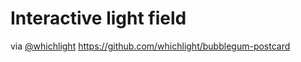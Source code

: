 # Interactive light field

via [@whichlight](https://github.com/whichlight) https://github.com/whichlight/bubblegum-postcard
